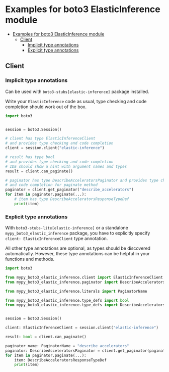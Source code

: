<a id="examples-for-boto3-elasticinference-module"></a>

# Examples for boto3 ElasticInference module

- [Examples for boto3 ElasticInference module](#examples-for-boto3-elasticinference-module)
  - [Client](#client)
    - [Implicit type annotations](#implicit-type-annotations)
    - [Explicit type annotations](#explicit-type-annotations)

<a id="client"></a>

## Client

<a id="implicit-type-annotations"></a>

### Implicit type annotations

Can be used with `boto3-stubs[elastic-inference]` package installed.

Write your `ElasticInference` code as usual, type checking and code completion
should work out of the box.

```python
import boto3


session = boto3.Session()

# client has type ElasticInferenceClient
# and provides type checking and code completion
client = session.client("elastic-inference")

# result has type bool
# and provides type checking and code completion
# IDE should show a hint with argument names and types
result = client.can_paginate()

# paginator has type DescribeAcceleratorsPaginator and provides type checking
# and code completion for paginate method
paginator = client.get_paginator("describe_accelerators")
for item in paginator.paginate(...):
    # item has type DescribeAcceleratorsResponseTypeDef
    print(item)
```

<a id="explicit-type-annotations"></a>

### Explicit type annotations

With `boto3-stubs-lite[elastic-inference]` or a standalone
`mypy_boto3_elastic_inference` package, you have to explicitly specify
`client: ElasticInferenceClient` type annotation.

All other type annotations are optional, as types should be discovered
automatically. However, these type annotations can be helpful in your functions
and methods.

```python
import boto3

from mypy_boto3_elastic_inference.client import ElasticInferenceClient
from mypy_boto3_elastic_inference.paginator import DescribeAcceleratorsPaginator

from mypy_boto3_elastic_inference.literals import PaginatorName

from mypy_boto3_elastic_inference.type_defs import bool
from mypy_boto3_elastic_inference.type_defs import DescribeAcceleratorsResponseTypeDef


session = boto3.Session()

client: ElasticInferenceClient = session.client("elastic-inference")

result: bool = client.can_paginate()

paginator_name: PaginatorName = "describe_accelerators"
paginator: DescribeAcceleratorsPaginator = client.get_paginator(paginator_name)
for item in paginator.paginate(...):
    item: DescribeAcceleratorsResponseTypeDef
    print(item)
```
